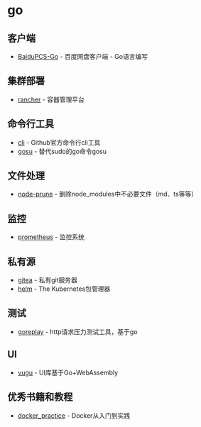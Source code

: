 # go

## 客户端

- [BaiduPCS-Go](https://github.com/iikira/BaiduPCS-Go) - 百度网盘客户端 - Go语言编写

## 集群部署

- [rancher](https://github.com/rancher/rancher) - 容器管理平台

## 命令行工具

- [cli](https://github.com/cli/cli) - Github官方命令行cli工具
- [gosu](https://github.com/tianon/gosu) - 替代sudo的go命令gosu

## 文件处理

- [node-prune](https://github.com/tj/node-prune) - 删除node_modules中不必要文件（md、ts等等）



## 监控

- [prometheus](https://github.com/prometheus/prometheus) - 监控系统

## 私有源

- [gitea](https://github.com/go-gitea/gitea) - 私有git服务器
- [helm](https://github.com/helm/helm) - The Kubernetes包管理器


## 测试

- [goreplay](https://github.com/buger/goreplay) - http请求压力测试工具，基于go


## UI

- [vugu](https://github.com/vugu/vugu) - UI库基于Go+WebAssembly

## 优秀书籍和教程

- [docker_practice](https://github.com/yeasy/docker_practice) - Docker从入门到实践


